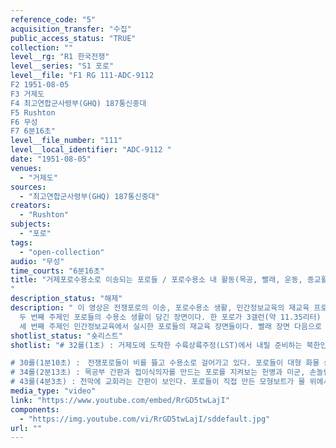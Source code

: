 ```yaml
---
reference_code: "5"
acquisition_transfer: "수집"
public_access_status: "TRUE"
collection: ""
level__rg: "R1 한국전쟁"
level__series: "S1 포로"
level__file: "F1 RG 111-ADC-9112
F2 1951-08-05
F3 거제도 
F4 최고연합군사령부(GHQ) 187통신중대
F5 Rushton
F6 무성 
F7 6분16초"
level__file_number: "111"
level__local_identifier: "ADC-9112 "
date: "1951-08-05"
venues: 
  - "거제도"
sources: 
  - "최고연합군사령부(GHQ) 187통신중대"
creators: 
  - "Rushton"
subjects: 
  - "포로"
tags: 
  - "open-collection"
audio: "무성"
time_courts: "6분16초"
title: "거제포로수용소로 이송되는 포로들 / 포로수용소 내 활동(목공, 빨래, 운동, 종교활동 등)
"
description_status: "해제"
description: " 이 영상은 전쟁포로의 이송, 포로수용소 생활, 민간정보교육의 재교육 프로그램 일부를 담고 있어 전체 3개 주제가 포함되어 있다. 첫 번째 영상 30과 32롤 01초부터 2분 12초 내에서 포로들이 제1거제도포로수용소에 수륙양용주정을 타고 부두에서 내려 이동하고 있다. 1951년 1월부터 거제도포로수용소는 부지 선정 작업과 구역수용소, 수용동 건설 공사에 이어졌고 미군이나 한국군 경비대 숙소가 마련되기 시작했다. 같은 해 3월 이후 부산포로수용소에서 포로들이 이송되어 왔다. 영상이 촬영된 8월 5일 시점에서도 여전히 대규모 포로 이송이 이어지고 있음을 알 수 있다. 또한 수용소 내외와 내부가 부두에서 수용소 사령부와 수용동까지 이어지고 있다. 
  두 번째 주제인 포로들의 수용소 생활이 담긴 장면이다. 한 포로가 3갤런(약 11.35리터) 드럼을 절단해 빨래판으로 이용하고 있다. 수용소에서 포로들은 직접 구하기 힘든 간단한 도구들을 여러 재재로 이용해 사용하고 있었다. 수용소 사령부가 포로들에게 빨래판을 제공하기 어려울 것이다. 따라서 미군 촬영병은 포로가 드럼통을 이용해 빨래하는 장면에 큰 관심으로 본 모양이다. 
  세 번째 주제인 민간정보교육에서 실시한 포로들의 재교육 장면들이다. 빨래 장면 다음으로 포로들이 운동장에서 배구나 권투, 역기 등 다양한 운동과 천막교회, 83수용동의 학교, 모형 배 만들기 등 직업교육과 사상 재교육, 종교 등 다양한 재교육을 받았다. "
shotlist_status: "숏리스트"
shotlist: "# 32롤(1초) : 거제도에 도착한 수륙상륙주정(LST)에서 내릴 준비하는 북한인민군 포로들, 이어서 포로들은 한국군 헌병과 함께 내려 수용동으로 행진하고 있다. 카메라가 부두에서 내린 포로와 부두 근처 거제도 주민들이 생활하는 초가를 비춘다. 수염을 기른 포로가 카메라를 향해 본다. 클로즈 업, 수용소 안으로 들어가는 포로들과 “유엔군 제1포로수용소 본부”라는 나무 간판이 비춰진다.

# 30롤(1분10초) :　전쟁포로들이 비를 뜷고 수용소로 걸어가고 있다. 포로들이 대형 화물 승합 트럭을 타고 수용소에 도착하여 내려지고 있다. 짧은 장면, 미국인 헌병단이 다른 병사와 이야기를 나누고 있다. 헌병들이 흰색 방탄을 끼고 있다. 방탄에 새겨진 “병참”이라는 글자가 새겨져 있다. 포로들이 수륙 양용주정 쪽으로 움직이고 있다. 수륙 양용주정은 이들을 거제도로 수송할 것이다. 다시 화면이 바뀌면서 포로들이 LST선을 타는 장면으로 이어진다.
# 34롤(2분13초) : 목공부 간판과 접이식의자를 만드는 포로를 지켜보는 헌병과 미군, 손놀림이 빠른 포로가 금방 의자를 완성한다. 옷을 씻고 있는 병사가 5갤런(약 11.35리터) 통을 빨래판 삼아 쓰고 있다. 이어서 배구하는 포로들 모습이 이어진다. 수용소 운동장에서 포로들이 열심히 배구 경기에 몰두하고 이들을 지켜보는 다른 포로들은 박수를 보내고 있다.
# 43롤(4분3초) : 천막에 교회라는 간판이 보인다. 포로들이 직접 만든 모형보트가 물 위에서 움직이고 있다. 이 모형 배는 매우 정교하게 만들어졌다. 한 포로가 모형 보트를 보면서 설명하고 상부구조를 보여주기 위해 뚜껑을 열어본다. 다시 화면이 바뀌면서 83수용동 민간정보교육국(CIE) 학교 건물 안에서 포로들이 교육받고 있다. 야외에서 한 포로가 마이크를 들고 연설하고 있으며 또 다른 포로는 권투 장갑을 끼고 있다. 화면이 다시 바뀌면서, 포로들이 씨름과 역기 장소로 이동한다. 두 명의 포로가 씨름 경기를 펼치고 있다. 또 한 명의 포로는 역기를 들고 내리는 장면이 이어진다."
media_type: "video"
link: "https://www.youtube.com/embed/RrGD5twLajI"
components: 
  - "https://img.youtube.com/vi/RrGD5twLajI/sddefault.jpg"
url: ""
---
```

